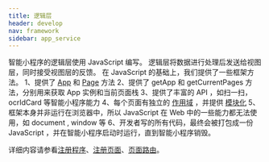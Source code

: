 ```yaml
---
title: 逻辑层
header: develop
nav: framework
sidebar: app_service
---
```


智能小程序的逻辑层使用 JavaScript 编写。
逻辑层将数据进行处理后发送给视图层，同时接受视图层的反馈。
在 JavaScript 的基础上，我们提供了一些框架方法。
1、提供了 [App](#注册程序) 和 [Page](#注册页面) 方法
2、提供了 getApp 和 getCurrentPages 方法，分别用来获取 App 实例和当前页面栈
3、提供了丰富的 API ，如扫一扫，ocrIdCard 等智能小程序能力
4、每个页面有独立的 [作用域](#文件作用域) ，并提供 [模块化](#模块化)
5、框架本身并非运行在浏览器中，所以 JavaScript 在 Web 中的一些能力都无法使用，如 document , window 等
6、开发者写的所有代码，最终会被打包成一份 JavaScript ，并在智能小程序启动时运行，直到智能小程序销毁。

详细内容请参看<a href="https://smartprogram.baidu.com/docs/develop/framework/app-service_register/">注册程序</a>、<a href="https://smartprogram.baidu.com/docs/develop/framework/app-service_page/">注册页面</a>、<a href="https://smartprogram.baidu.com/docs/develop/framework/app-service_getcurrentpages//">页面路由</a>。



